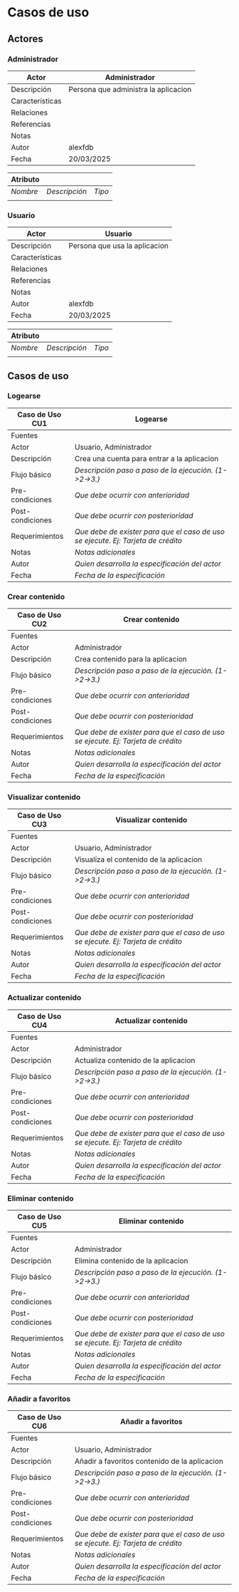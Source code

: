 # Casos de uso

## Actores

### Administrador

| Actor | Administrador |
|---|---|
| Descripción | Persona que administra la aplicacion |
| Características ||
| Relaciones ||
| Referencias ||   
| Notas ||
| Autor | alexfdb |
| Fecha | 20/03/2025 |

| Atributo |||
|---|---|---|
| _Nombre_  | _Descripción_  | _Tipo_ |
| | |

### Usuario

| Actor | Usuario |
|---|---|
| Descripción | Persona que usa la aplicacion |
| Características ||
| Relaciones ||
| Referencias ||   
| Notas ||
| Autor | alexfdb |
| Fecha | 20/03/2025 |

| Atributo |||
|---|---|---|
| _Nombre_  | _Descripción_  | _Tipo_ |
| | |

## Casos de uso

### Logearse

| Caso de Uso CU1 | Logearse |
|---|---|
| Fuentes ||
| Actor | Usuario, Administrador |
| Descripción | Crea una cuenta para entrar a la aplicacion |
| Flujo básico | _Descripción paso a paso de la ejecución. (1->2->3.)_ |
| Pre-condiciones | _Que debe ocurrir con anterioridad_  |  
| Post-condiciones | _Que debe ocurrir con posterioridad_  |  
| Requerimientos | _Que debe de exister para que el caso de uso se ejecute. Ej: Tarjeta de crédito_ |
| Notas | _Notas adicionales_ |
| Autor | _Quien desarrolla la especificación del actor_ |
| Fecha | _Fecha de la especificación_ |

### Crear contenido

| Caso de Uso CU2 | Crear contenido |
|---|---|
| Fuentes ||
| Actor | Administrador |
| Descripción | Crea contenido para la aplicacion |
| Flujo básico | _Descripción paso a paso de la ejecución. (1->2->3.)_ |
| Pre-condiciones | _Que debe ocurrir con anterioridad_  |  
| Post-condiciones | _Que debe ocurrir con posterioridad_  |  
| Requerimientos | _Que debe de exister para que el caso de uso se ejecute. Ej: Tarjeta de crédito_ |
| Notas | _Notas adicionales_ |
| Autor | _Quien desarrolla la especificación del actor_ |
| Fecha | _Fecha de la especificación_ |

### Visualizar contenido

| Caso de Uso CU3 | Visualizar contenido |
|---|---|
| Fuentes ||
| Actor | Usuario, Administrador |
| Descripción | Visualiza el contenido de la aplicacion |
| Flujo básico | _Descripción paso a paso de la ejecución. (1->2->3.)_ |
| Pre-condiciones | _Que debe ocurrir con anterioridad_  |  
| Post-condiciones | _Que debe ocurrir con posterioridad_  |  
| Requerimientos | _Que debe de exister para que el caso de uso se ejecute. Ej: Tarjeta de crédito_ |
| Notas | _Notas adicionales_ |
| Autor | _Quien desarrolla la especificación del actor_ |
| Fecha | _Fecha de la especificación_ |

### Actualizar contenido

| Caso de Uso CU4 | Actualizar contenido |
|---|---|
| Fuentes ||
| Actor | Administrador |
| Descripción | Actualiza contenido de la aplicacion |
| Flujo básico | _Descripción paso a paso de la ejecución. (1->2->3.)_ |
| Pre-condiciones | _Que debe ocurrir con anterioridad_  |  
| Post-condiciones | _Que debe ocurrir con posterioridad_  |  
| Requerimientos | _Que debe de exister para que el caso de uso se ejecute. Ej: Tarjeta de crédito_ |
| Notas | _Notas adicionales_ |
| Autor | _Quien desarrolla la especificación del actor_ |
| Fecha | _Fecha de la especificación_ |

### Eliminar contenido

| Caso de Uso CU5 | Eliminar contenido |
|---|---|
| Fuentes ||
| Actor | Administrador |
| Descripción | Elimina contenido de la aplicacion |
| Flujo básico | _Descripción paso a paso de la ejecución. (1->2->3.)_ |
| Pre-condiciones | _Que debe ocurrir con anterioridad_  |  
| Post-condiciones | _Que debe ocurrir con posterioridad_  |  
| Requerimientos | _Que debe de exister para que el caso de uso se ejecute. Ej: Tarjeta de crédito_ |
| Notas | _Notas adicionales_ |
| Autor | _Quien desarrolla la especificación del actor_ |
| Fecha | _Fecha de la especificación_ |

### Añadir a favoritos

| Caso de Uso CU6 | Añadir a favoritos |
|---|---|
| Fuentes ||
| Actor | Usuario, Administrador |
| Descripción | Añadir a favoritos contenido de la aplicacion |
| Flujo básico | _Descripción paso a paso de la ejecución. (1->2->3.)_ |
| Pre-condiciones | _Que debe ocurrir con anterioridad_  |  
| Post-condiciones | _Que debe ocurrir con posterioridad_  |  
| Requerimientos | _Que debe de exister para que el caso de uso se ejecute. Ej: Tarjeta de crédito_ |
| Notas | _Notas adicionales_ |
| Autor | _Quien desarrolla la especificación del actor_ |
| Fecha | _Fecha de la especificación_ |